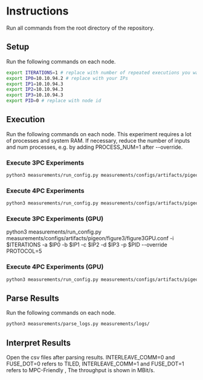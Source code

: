 # Instructions

Run all commands from the root directory of the repository. 

## Setup

Run the following commands on each node.

```sh
export ITERATIONS=1 # replace with number of repeated executions you want to run
export IP0=10.10.94.2 # replace with your IPs
export IP1=10.10.94.3
export IP2=10.10.94.3
export IP3=10.10.94.3
export PID=0 # replace with node id
```


## Execution

Run the following commands on each node. This experiment requires a lot of processes and system RAM. If necessary, reduce the number of inputs and num processes, e.g. by adding PROCESS_NUM=1 after --override.

### Execute 3PC Experiments
```sh
python3 measurements/run_config.py measurements/configs/artifacts/pigeon/figure3/figure3CPU.conf -i $ITERATIONS -a $IP0 -b $IP1 -c $IP2 -d $IP3 -p $PID --override PROTOCOL=5
```

### Execute 4PC Experiments
```sh
python3 measurements/run_config.py measurements/configs/artifacts/pigeon/figure3/figure3CPU.conf -i $ITERATIONS -a $IP0 -b $IP1 -c $IP2 -d $IP3 -p $PID --override PROTOCOL=12
```

### Execute 3PC Experiments (GPU)

python3 measurements/run_config.py measurements/configs/artifacts/pigeon/figure3/figure3GPU.conf -i $ITERATIONS -a $IP0 -b $IP1 -c $IP2 -d $IP3 -p $PID --override PROTOCOL=5

### Execute 4PC Experiments (GPU)

```sh
python3 measurements/run_config.py measurements/configs/artifacts/pigeon/figure3/figure3GPU.conf -i $ITERATIONS -a $IP0 -b $IP1 -c $IP2 -d $IP3 -p $PID --override PROTOCOL=12
```

## Parse Results

Run the following commands on each node.

```sh
python3 measurements/parse_logs.py measurements/logs/
```

## Interpret Results

Open the csv files after parsing results. INTERLEAVE_COMM=0 and FUSE_DOT=0 refers to TILED, INTERLEAVE_COMM=1 and FUSE_DOT=1 refers to MPC-Friendly , The throughput is shown in MBit/s.

